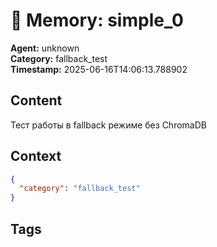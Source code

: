 # 🧠 Memory: simple_0

**Agent:** unknown  
**Category:** fallback_test  
**Timestamp:** 2025-06-16T14:06:13.788902

## Content
Тест работы в fallback режиме без ChromaDB

## Context
```json
{
  "category": "fallback_test"
}
```

## Tags

